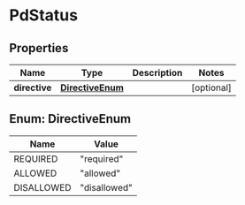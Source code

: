 # PdStatus

## Properties

| Name          | Type                                | Description | Notes      |
| ------------- | ----------------------------------- | ----------- | ---------- |
| **directive** | [**DirectiveEnum**](#DirectiveEnum) |             | [optional] |

## Enum: DirectiveEnum

| Name       | Value                  |
| ---------- | ---------------------- |
| REQUIRED   | &quot;required&quot;   |
| ALLOWED    | &quot;allowed&quot;    |
| DISALLOWED | &quot;disallowed&quot; |

